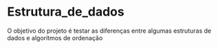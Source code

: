 # Estrutura_de_dados
O objetivo do projeto é testar as diferenças entre algumas estruturas de dados e algoritmos de ordenação
